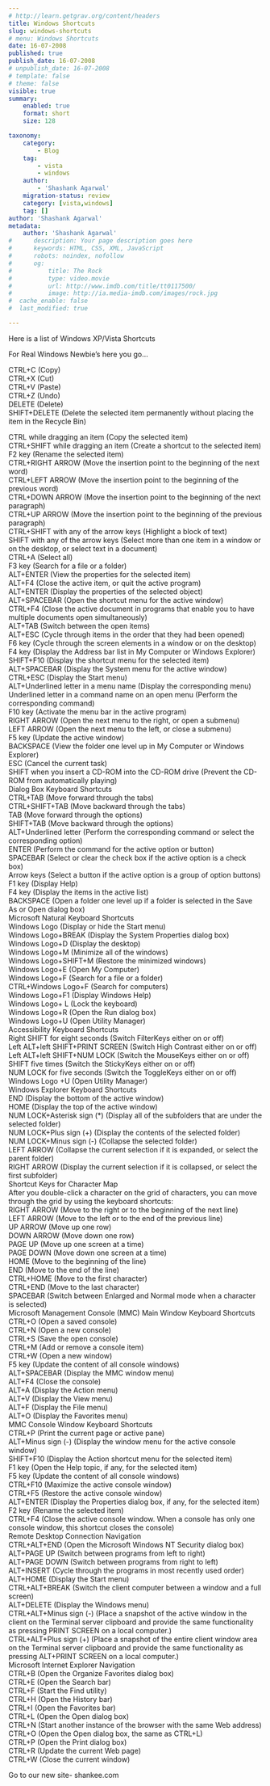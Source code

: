 ```yaml
---
# http://learn.getgrav.org/content/headers
title: Windows Shortcuts
slug: windows-shortcuts
# menu: Windows Shortcuts
date: 16-07-2008
published: true
publish_date: 16-07-2008
# unpublish_date: 16-07-2008
# template: false
# theme: false
visible: true
summary:
    enabled: true
    format: short
    size: 128

taxonomy:
    category:
        - Blog
    tag:
        - vista
        - windows
    author:
        - 'Shashank Agarwal'
    migration-status: review
    category: [vista,windows]
    tag: []
author: 'Shashank Agarwal'
metadata:
    author: 'Shashank Agarwal'
#      description: Your page description goes here
#      keywords: HTML, CSS, XML, JavaScript
#      robots: noindex, nofollow
#      og:
#          title: The Rock
#          type: video.movie
#          url: http://www.imdb.com/title/tt0117500/
#          image: http://ia.media-imdb.com/images/rock.jpg
#  cache_enable: false
#  last_modified: true

---
```


Here is a list of Windows XP/Vista Shortcuts

For Real Windows Newbie’s here you go…

CTRL+C (Copy)  
CTRL+X (Cut)  
CTRL+V (Paste)  
CTRL+Z (Undo)  
DELETE (Delete)  
SHIFT+DELETE (Delete the selected item permanently without placing the item in the Recycle Bin)  
  
CTRL while dragging an item (Copy the selected item)  
CTRL+SHIFT while dragging an item (Create a shortcut to the selected item)  
F2 key (Rename the selected item)  
CTRL+RIGHT ARROW (Move the insertion point to the beginning of the next word)  
CTRL+LEFT ARROW (Move the insertion point to the beginning of the previous word)  
CTRL+DOWN ARROW (Move the insertion point to the beginning of the next paragraph)  
CTRL+UP ARROW (Move the insertion point to the beginning of the previous paragraph)  
CTRL+SHIFT with any of the arrow keys (Highlight a block of text)  
SHIFT with any of the arrow keys (Select more than one item in a window or on the desktop, or select text in a document)  
CTRL+A (Select all)  
F3 key (Search for a file or a folder)  
ALT+ENTER (View the properties for the selected item)  
ALT+F4 (Close the active item, or quit the active program)  
ALT+ENTER (Display the properties of the selected object)  
ALT+SPACEBAR (Open the shortcut menu for the active window)  
CTRL+F4 (Close the active document in programs that enable you to have multiple documents open simultaneously)  
ALT+TAB (Switch between the open items)  
ALT+ESC (Cycle through items in the order that they had been opened)  
F6 key (Cycle through the screen elements in a window or on the desktop)  
F4 key (Display the Address bar list in My Computer or Windows Explorer)  
SHIFT+F10 (Display the shortcut menu for the selected item)  
ALT+SPACEBAR (Display the System menu for the active window)  
CTRL+ESC (Display the Start menu)  
ALT+Underlined letter in a menu name (Display the corresponding menu)  
Underlined letter in a command name on an open menu (Perform the corresponding command)  
F10 key (Activate the menu bar in the active program)  
RIGHT ARROW (Open the next menu to the right, or open a submenu)  
LEFT ARROW (Open the next menu to the left, or close a submenu)  
F5 key (Update the active window)  
BACKSPACE (View the folder one level up in My Computer or Windows Explorer)  
ESC (Cancel the current task)  
SHIFT when you insert a CD-ROM into the CD-ROM drive (Prevent the CD-ROM from automatically playing)  
Dialog Box Keyboard Shortcuts  
CTRL+TAB (Move forward through the tabs)  
CTRL+SHIFT+TAB (Move backward through the tabs)  
TAB (Move forward through the options)  
SHIFT+TAB (Move backward through the options)  
ALT+Underlined letter (Perform the corresponding command or select the corresponding option)  
ENTER (Perform the command for the active option or button)  
SPACEBAR (Select or clear the check box if the active option is a check box)  
Arrow keys (Select a button if the active option is a group of option buttons)  
F1 key (Display Help)  
F4 key (Display the items in the active list)  
BACKSPACE (Open a folder one level up if a folder is selected in the Save As or Open dialog box)  
Microsoft Natural Keyboard Shortcuts  
Windows Logo (Display or hide the Start menu)  
Windows Logo+BREAK (Display the System Properties dialog box)  
Windows Logo+D (Display the desktop)  
Windows Logo+M (Minimize all of the windows)  
Windows Logo+SHIFT+M (Restore the minimized windows)  
Windows Logo+E (Open My Computer)  
Windows Logo+F (Search for a file or a folder)  
CTRL+Windows Logo+F (Search for computers)  
Windows Logo+F1 (Display Windows Help)  
Windows Logo+ L (Lock the keyboard)  
Windows Logo+R (Open the Run dialog box)  
Windows Logo+U (Open Utility Manager)  
Accessibility Keyboard Shortcuts  
Right SHIFT for eight seconds (Switch FilterKeys either on or off)  
Left ALT+left SHIFT+PRINT SCREEN (Switch High Contrast either on or off)  
Left ALT+left SHIFT+NUM LOCK (Switch the MouseKeys either on or off)  
SHIFT five times (Switch the StickyKeys either on or off)  
NUM LOCK for five seconds (Switch the ToggleKeys either on or off)  
Windows Logo +U (Open Utility Manager)  
Windows Explorer Keyboard Shortcuts  
END (Display the bottom of the active window)  
HOME (Display the top of the active window)  
NUM LOCK+Asterisk sign (\*) (Display all of the subfolders that are under the selected folder)  
NUM LOCK+Plus sign (+) (Display the contents of the selected folder)  
NUM LOCK+Minus sign (-) (Collapse the selected folder)  
LEFT ARROW (Collapse the current selection if it is expanded, or select the parent folder)  
RIGHT ARROW (Display the current selection if it is collapsed, or select the first subfolder)  
Shortcut Keys for Character Map  
After you double-click a character on the grid of characters, you can move through the grid by using the keyboard shortcuts:  
RIGHT ARROW (Move to the right or to the beginning of the next line)  
LEFT ARROW (Move to the left or to the end of the previous line)  
UP ARROW (Move up one row)  
DOWN ARROW (Move down one row)  
PAGE UP (Move up one screen at a time)  
PAGE DOWN (Move down one screen at a time)  
HOME (Move to the beginning of the line)  
END (Move to the end of the line)  
CTRL+HOME (Move to the first character)  
CTRL+END (Move to the last character)  
SPACEBAR (Switch between Enlarged and Normal mode when a character is selected)  
Microsoft Management Console (MMC) Main Window Keyboard Shortcuts  
CTRL+O (Open a saved console)  
CTRL+N (Open a new console)  
CTRL+S (Save the open console)  
CTRL+M (Add or remove a console item)  
CTRL+W (Open a new window)  
F5 key (Update the content of all console windows)  
ALT+SPACEBAR (Display the MMC window menu)  
ALT+F4 (Close the console)  
ALT+A (Display the Action menu)  
ALT+V (Display the View menu)  
ALT+F (Display the File menu)  
ALT+O (Display the Favorites menu)  
MMC Console Window Keyboard Shortcuts  
CTRL+P (Print the current page or active pane)  
ALT+Minus sign (-) (Display the window menu for the active console window)  
SHIFT+F10 (Display the Action shortcut menu for the selected item)  
F1 key (Open the Help topic, if any, for the selected item)  
F5 key (Update the content of all console windows)  
CTRL+F10 (Maximize the active console window)  
CTRL+F5 (Restore the active console window)  
ALT+ENTER (Display the Properties dialog box, if any, for the selected item)  
F2 key (Rename the selected item)  
CTRL+F4 (Close the active console window. When a console has only one console window, this shortcut closes the console)  
Remote Desktop Connection Navigation  
CTRL+ALT+END (Open the Microsoft Windows NT Security dialog box)  
ALT+PAGE UP (Switch between programs from left to right)  
ALT+PAGE DOWN (Switch between programs from right to left)  
ALT+INSERT (Cycle through the programs in most recently used order)  
ALT+HOME (Display the Start menu)  
CTRL+ALT+BREAK (Switch the client computer between a window and a full screen)  
ALT+DELETE (Display the Windows menu)  
CTRL+ALT+Minus sign (-) (Place a snapshot of the active window in the client on the Terminal server clipboard and provide the same functionality as pressing PRINT SCREEN on a local computer.)  
CTRL+ALT+Plus sign (+) (Place a snapshot of the entire client window area on the Terminal server clipboard and provide the same functionality as pressing ALT+PRINT SCREEN on a local computer.)  
Microsoft Internet Explorer Navigation  
CTRL+B (Open the Organize Favorites dialog box)  
CTRL+E (Open the Search bar)  
CTRL+F (Start the Find utility)  
CTRL+H (Open the History bar)  
CTRL+I (Open the Favorites bar)  
CTRL+L (Open the Open dialog box)  
CTRL+N (Start another instance of the browser with the same Web address)  
CTRL+O (Open the Open dialog box, the same as CTRL+L)  
CTRL+P (Open the Print dialog box)  
CTRL+R (Update the current Web page)  
CTRL+W (Close the current window)

Go to our new site- shankee.com
